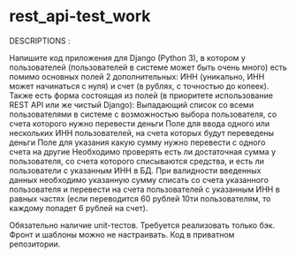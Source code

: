 # rest_api-test_work

DESCRIPTIONS : 

Напишите код приложения для Django (Python 3), в котором у пользователей (пользователей в системе может быть очень много) есть помимо основных полей 2 дополнительных: ИНН (уникально, ИНН может начинаться с нуля) и счет (в рублях, с точностью до копеек). Также есть форма состоящая из полей (в приоритете  использование REST API или же чистый Django):
Выпадающий список со всеми пользователями в системе с возможностью выбора пользователя, со счета которого нужно перевести деньги
Поле для ввода одного или нескольких ИНН пользователей, на счета которых будут переведены деньги
Поле для указания какую сумму нужно перевести с одного счета на другие
Необходимо проверять есть ли достаточная сумма у пользователя, со счета которого списываются средства, и есть ли пользователи с указанным ИНН в БД. При валидности введенных данных необходимо указанную сумму списать со счета указанного пользователя и перевести на счета пользователей с указанным ИНН в равных частях (если переводится 60 рублей 10ти пользователям, то каждому попадет 6 рублей на счет).

Обязательно наличие unit-тестов.
Требуется реализовать только бэк. Фронт и шаблоны можно не настраивать.
Код в приватном репозитории. 




